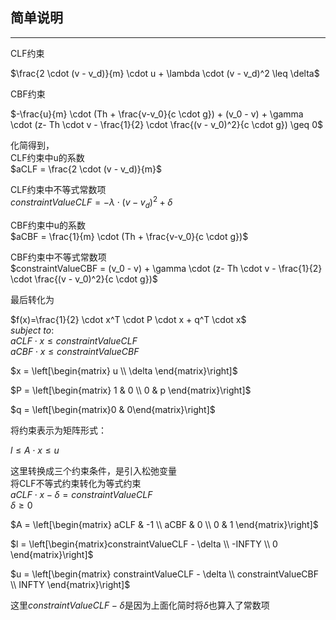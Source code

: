 ## 简单说明

---

CLF约束  

$\frac{2 \cdot (v - v_d)}{m} \cdot u + \lambda \cdot (v - v_d)^2 \leq \delta$  

CBF约束  

$-\frac{u}{m} \cdot (Th + \frac{v-v_0}{c \cdot g}) + (v_0 - v) + \gamma \cdot (z- Th \cdot v - \frac{1}{2} \cdot \frac{(v - v_0)^2}{c \cdot g}) \geq 0$  

化简得到，  
CLF约束中u的系数  
$aCLF = \frac{2 \cdot (v - v_d)}{m}$  

CLF约束中不等式常数项  
$constraintValueCLF = -\lambda \cdot (v - v_d)^2 + \delta$  

CBF约束中u的系数  
$aCBF = \frac{1}{m} \cdot (Th + \frac{v-v_0}{c \cdot g})$  

CBF约束中不等式常数项  
$constraintValueCBF = (v_0 - v) + \gamma \cdot (z- Th \cdot v - \frac{1}{2} \cdot \frac{(v - v_0)^2}{c \cdot g})$  

最后转化为  

$f(x)=\frac{1}{2} \cdot x^T \cdot P \cdot x + q^T \cdot x$  
$subject\ to:$  
$aCLF \cdot x \leq constraintValueCLF$  
$aCBF \cdot x \leq constraintValueCBF$  

$x = \left[\begin{matrix} u \\ \delta \end{matrix}\right]$  

$P = \left[\begin{matrix} 1 & 0 \\ 0 & p \end{matrix}\right]$  

$q = \left[\begin{matrix}0 & 0\end{matrix}\right]$  

将约束表示为矩阵形式：  

$l \leq A \cdot x \leq u$  

这里转换成三个约束条件，是引入松弛变量  
将CLF不等式约束转化为等式约束  
$aCLF \cdot x - \delta = constraintValueCLF$  
$\delta \geq 0$  


$A = \left[\begin{matrix} aCLF & -1 \\ aCBF & 0 \\ 0 & 1 \end{matrix}\right]$  

$l = \left[\begin{matrix}constraintValueCLF - \delta \\ -INFTY \\ 0 \end{matrix}\right]$  

$u = \left[\begin{matrix} constraintValueCLF - \delta \\ constraintValueCBF \\ INFTY \end{matrix}\right]$  

这里$constraintValueCLF - \delta$是因为上面化简时将$\delta$也算入了常数项  
